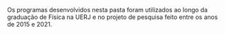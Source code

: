 Os programas desenvolvidos nesta pasta foram utilizados ao longo da graduação de Física na UERJ e no projeto de pesquisa feito entre os anos de 2015 e 2021.
